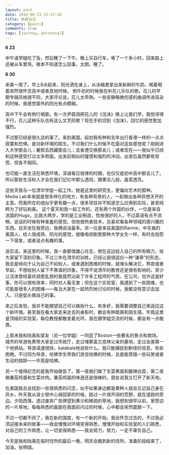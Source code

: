 ```yaml
---
layout: post
date: 2016-06-23 23:27:10
title: 旅美日记
category: [posts]
comments: true
tags: [journey, personnal]
---
```


<strong>6 23</strong>

中午请学姐吃了饭，然后睡了一下午。晚上买自行车，等了一个多小时，回来路上还被从车里骂，根本不知道怎么回事。太困。睡了。

<strong>6 30</strong>

来美一周了。早上8点起来，阳光洒在身上，从冰箱里拿出来新鲜的牛奶，喝着喝着突然很怀念高中或者其他时候。
倒牛奶的时候我在听花儿乐队的歌。花儿的早期专辑风格很不同，大家评论说，花儿太早熟。一些安静略微伤感的曲调传进耳朵的时候，我感觉窗外的阳光有点模糊。

高中下午会有例行唱歌。有一次尹碧涵把花儿的《泡沫》换上让我们学，我惊讶得不行，花儿这种乐队也有这么文艺的歌？现在手机切到《泡沫》，回忆的感觉愈加强烈。

不过那已经是很久远的事了。来到美国，起初我有种和去年出行香港一样的一点点寂寞和恐惧。是对新环境的陌生。不过我们什么时候不在面对这些感觉呢？刚刚进入大学那会儿；暑假去西藏那会儿；去香港交换那会儿；或者现在——我似乎已经和这种感受打过太多照面。出发前相似的憧憬和强烈的冲动，出发后虽然都有惊慌，但各不相同。

也可能一直生活在熟悉环境，深谙每日规律的时期，也仅仅是初中高中那会儿了。所以那些生活和人才会在我们记忆中那么透彻，跟果冻儿般，晶莹透亮。

这些天我与一位清华学姐一起工作。她是这里的研究生，更偏向艺术的那种。Media Lab本来就是很多样化的地方，有各种背景的人，一起做出各种异想天开的主意。而我所在的组似乎更有趣一点，很多项目并不知道怎么应用到实际，甚至纯粹为了好玩和美。
这个夏天和我一起工作的，还有两个外国的伙伴，一位是来自法国的Hugo，比我大两岁，学的是工业制造，性格很好的人，不过英语有点不流畅，说话的时候有种害羞的感觉。但他很热衷技术，总喜欢看各种领域的感兴趣的东西。白天坐在我旁边，我俩说话最多。另一位是来自美国的Rannie，中东裔的美国人，给人很成熟、阳光的感觉，就像电视剧里那种大学女生一样，有时会抱怨一下宿舍，或者说点有趣的事。

说实话，来这里的时候，我一直都很雄心壮志，想在这边投入自己的所有精力，给大家留下深刻印象。不过三年在清华的训练，已经让我很适应一种“谦卑”的形态，我总是倾向于认为自己不如别人，或者遇到困难的时候，就埋头解决它，熬夜或者早起，不想给别人留下不靠谱的印象。不得不说清华的教育还是很有影响的，至少让活泼曾经喜欢胡思乱想的我竟然沾染了许多工程师的气质。在公司，也许这是好事，你可以很有效率，同时对人畜无害；但在这个实验室，我遇到了一些困难，也可能是很多人的困难——每当大家在一起热烈地讨论的时候，我都没有意识去加入，只是低头做自己的事。

来之后发现，我并不能期望自己可以做些什么，有多好，我需要调整自己来适应这个新环境。甚至我在看大家走来走去的身影时，都会有种距离和陌生感。毕竟这里是顶级的实验室，每位教授都散发着光环。我在跟学姐交流的时候，都会有一点敬畏。

上周末我和陆禹和室友（另一位学姐）一同逛了Boston一些著名的景点和商场。城市的导游免费带大家走过市政厅，走过埋葬富兰克林父亲的墓地，走过全美第一个地铁站。导游语速很快，balabala地说些什么，我只能捕捉到断续的信息，有些困倦。不过同为导游，哈佛学生带我们游览哈佛的时候，总是能穿插一些玩笑或者生动的措辞——毕竟是哈佛。

另一个值得纪念的是我开始做饭了。第一夜我们做了生菜煮面和酸辣白菜，第二夜做番茄鸡蛋和生菜炒肉。番茄鸡蛋的味道还是很棒的，朋友说我又打开了新天地。

在美国我总会找到一些很熟悉的闪念，似乎如果身边都是黄种人就会忘记自己身在异乡。昨天我从波士顿中心骑回家的时候，路过一片很开阔的荒野，就在道路的旁边。夕阳西落，透过废弃广告牌望到黄沙和稀疏的草地，我想到很早以前，家旁边的一片草地。每每熟悉的画面在我面前闪过的时候，心中都会突然震颤一下。

不过一切都不同了，我在新的国度，有一个新的开始。我会怀念过去的，不过我必须迎接未来的故事——我会慢慢对环境变得熟悉，慢慢开始和实验室的人们熟悉，对自己的工作熟悉，让一切变得熟悉——我会努力，努力，一定不辜负自己。

今天是我和陆禹在临时住所的最后一晚，明天会搬到新的住所。准备阶段结束了，加油，张明瑞。